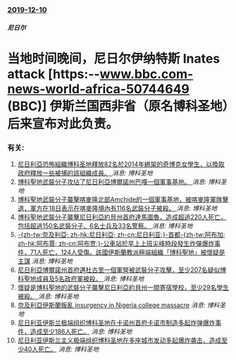 ### [2019-12-10](/news/2019/12/10/index.md)

##### 尼日尔
#  当地时间晚间，尼日尔伊纳特斯 Inates attack [https:--www.bbc.com-news-world-africa-50744649 (BBC)] 伊斯兰国西非省（原名博科圣地）后来宣布对此负责。




### 有关:

1. [尼日利亞恐怖組織博科圣地釋放82名於2014年綁架的奇博克女學生，以換取政府釋放一些被捕的該組織成員。 ](/zh/news/2017/05/6/尼日利亞恐怖組織博科圣地釋放82名於2014年綁架的奇博克女學生-以換取政府釋放一些被捕的該組織成員.md) _消息: 博科圣地_
2. [ 博科聖地武裝分子攻佔了尼日利亞博爾諾州巴嘎一個軍事基地。 ](/zh/news/2015/01/3/博科聖地武裝分子攻佔了尼日利亞博爾諾州巴嘎一個軍事基地.md) _消息: 博科圣地_
3. [博科聖地武裝分子襲擊喀麥隆北部Amchide的一個軍事基地，被喀麥隆軍隊擊退，軍方在18日表示在喀麥隆境內有116名武裝分子被殺。 ](/zh/news/2014/12/17/博科聖地武裝分子襲擊喀麥隆北部Amchide的一個軍事基地-被喀麥隆軍隊擊退-軍方在18日表示在喀麥隆境內有116名武裝.md) _消息: 博科圣地_
4. [博科聖地武裝分子襲擊尼日利亞約貝州首府達馬圖魯，造成超過220人死亡，包括超過150名武裝分子、6名士兵及33名警察。 ](/zh/news/2014/12/1/博科聖地武裝分子襲擊尼日利亞約貝州首府達馬圖魯-造成超過220人死亡-包括超過150名武裝分子-6名士兵及33名警察.md) _消息: 博科圣地_
5. [ -{zh-tw:奈及利亞; zh-hk:尼日利亞; zh-cn:尼日利亚;}-首都-{zh-tw:阿布加; zh-hk:阿布賈; zh-cn:阿布贾;}-公車站於早上上班尖峰時段發生炸彈爆炸事件，71人死亡，124人受傷。該國伊斯蘭教派極端組織「博科聖地」被懷疑是主謀](/zh/news/2014/04/14/zh-tw-奈及利亞-zh-hk-尼日利亞-zh-cn-尼日利亚-首都-zh-tw-阿布加-zh-hk.md) _消息: 博科圣地_
6. [ 尼日利亞博爾諾州首府邁杜古里一個軍營被武裝分子攻擊，至少207名疑似博科聖地成員及5名政府軍被殺。 ](/zh/news/2014/03/14/尼日利亞博爾諾州首府邁杜古里一個軍營被武裝分子攻擊-至少207名疑似博科聖地成員及5名政府軍被殺.md) _消息: 博科圣地_
7. [懷疑是博科聖地的武裝分子襲擊尼日利亞約貝州一間寄宿學校，至少29名學生被殺。 ](/zh/news/2014/02/25/懷疑是博科聖地的武裝分子襲擊尼日利亞約貝州一間寄宿學校-至少29名學生被殺.md) _消息: 博科圣地_
8. [ 奈及利亞伊斯蘭叛亂 insurgency in Nigeria college massacre](/zh/news/2013/09/29/奈及利亞伊斯蘭叛亂-insurgency-in-Nigeria-college-massacre.md) _消息: 博科圣地_
9. [ 尼日利亚伊斯兰极端组织博科圣地在卡诺州首府卡诺市制造多起炸弹爆炸事件，造成至少186人死亡。](/zh/news/2012/01/20/尼日利亚伊斯兰极端组织博科圣地在卡诺州首府卡诺市制造多起炸弹爆炸事件-造成至少186人死亡.md) _消息: 博科圣地_
10. [尼日利亚伊斯兰主义极端组织博科圣地在多座城市发动多起爆炸袭击，造成至少40人死亡。](/zh/news/2011/12/25/尼日利亚伊斯兰主义极端组织博科圣地在多座城市发动多起爆炸袭击-造成至少40人死亡.md) _消息: 博科圣地_
